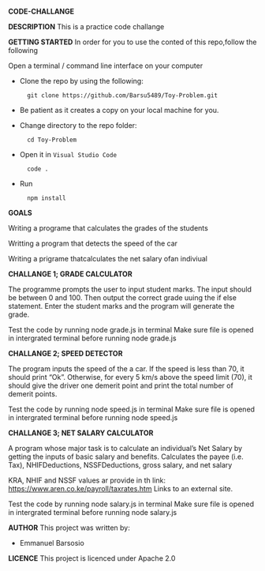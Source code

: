 
**CODE-CHALLANGE**

**DESCRIPTION**
This is a practice code challange

**GETTING STARTED**
In order for you to use the conted of this repo,follow the following

Open a terminal / command line interface on your computer
- Clone the repo by using the following:

        git clone https://github.com/Barsu5489/Toy-Problem.git
        
- Be patient as it creates a copy on your local machine for you.
- Change directory to the repo folder:

        cd Toy-Problem

- Open it in ``Visual Studio Code``

        code .
- Run

        npm install

**GOALS**

Writing a programe that calculates the grades of the students

Writting a program that detects the speed of the car

Writing a prigrame thatcalculates the net salary ofan indiviual

**CHALLANGE 1; GRADE CALCULATOR**

The programme prompts the user to input student marks. The input should be between 0 and 100. Then output the correct grade uuing the if else statement.
Enter the student marks and the program will generate the grade.

Test the code by running node grade.js in terminal
Make sure file is opened in intergrated terminal before running node grade.js

**CHALLANGE 2; SPEED DETECTOR**

The program inputs the speed of the a car. If the speed is less than 70, it should print “Ok”. Otherwise, for every 5 km/s above the speed limit (70), it should give the driver one demerit point and print the total number of demerit points.

Test the code by running node speed.js in terminal
Make sure file is opened in intergrated terminal before running node speed.js

**CHALLANGE 3; NET SALARY CALCULATOR**

A program whose major task is to calculate an individual’s Net Salary by getting the inputs of basic salary and benefits. Calculates the payee (i.e. Tax), NHIFDeductions, NSSFDeductions, gross salary, and net salary

KRA, NHIF and NSSF values ar provide in th link: https://www.aren.co.ke/payroll/taxrates.htm Links to an external site.

Test the code by running node salary.js in terminal 
Make sure file is opened in intergrated terminal before running node salary.js



**AUTHOR**
This project was written by:
   - Emmanuel Barsosio
   
**LICENCE**
This project is licenced under Apache 2.0
